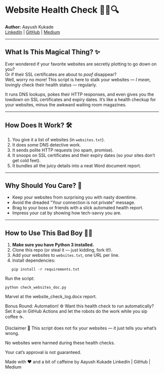 # Website Health Check 🕵️‍♂️🔍

**Author:** Aayush Kukade  
[LinkedIn](https://www.linkedin.com/in/aayushkukade/) | [GitHub](https://github.com/its-tsukii/) | [Medium](https://medium.com/@sroy10012001)

---

## What Is This Magical Thing? ✨

Ever wondered if your favorite websites are secretly plotting to go down on you?  
Or if their SSL certificates are about to *poof* disappear?  
Well, worry no more! This script is here to stalk your websites  — *I mean*, lovingly check their health status — regularly.

It runs DNS lookups, pokes their HTTP responses, and even gives you the lowdown on SSL certificates and expiry dates. It’s like a health checkup for your websites, minus the awkward waiting room magazines.

---

## How Does It Work? 🛠️

1. You give it a list of websites (in `websites.txt`).  
2. It does some DNS detective work.  
3. It sends polite HTTP requests (no spam, promise).  
4. It snoops on SSL certificates and their expiry dates (so your sites don’t get cold feet).  
5. It bundles all the juicy details into a neat Word document report.  

---

## Why Should You Care? 🤔

- Keep your websites from surprising you with nasty downtime.  
- Avoid the dreaded "Your connection is not private" message.  
- Brag to your boss or friends with a slick automated health report.  
- Impress your cat by showing how tech-savvy you are.  

---

## How to Use This Bad Boy 🏃‍♂️

1. **Make sure you have Python 3 installed.**  
2. Clone this repo (or steal it — just kidding, fork it!).  
3. Add your websites to `websites.txt`, one URL per line.  
4. Install dependencies:  
```
   pip install -r requirements.txt
```  
Run the script:

```
python check_websites_doc.py
```
Marvel at the website_check_log.docx report.

Bonus Round: Automation! ⚙️
Want this health check to run automatically?
Set it up in GitHub Actions and let the robots do the work while you sip coffee ☕.

Disclaimer 📝
This script does not fix your websites — it just tells you what’s wrong.

No websites were harmed during these health checks.

Your cat’s approval is not guaranteed.

Made with ❤️ and a bit of caffeine by Aayush Kukade
LinkedIn | GitHub | Medium
